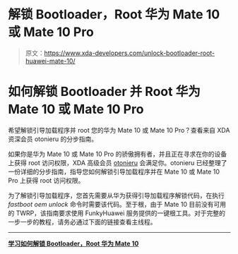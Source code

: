 # 解锁 Bootloader，Root 华为 Mate 10 或 Mate 10 Pro

> 原文：<https://www.xda-developers.com/unlock-bootloader-root-huawei-mate-10/>

# 如何解锁 Bootloader 并 Root 华为 Mate 10 或 Mate 10 Pro

希望解锁引导加载程序并 root 您的华为 Mate 10 或 Mate 10 Pro？查看来自 XDA 资深会员 otonieru 的分步指南。

如果你是华为 Mate 10 或 Mate 10 Pro 的骄傲拥有者，并且正在寻求在你的设备上获得 root 访问权限，XDA 高级会员 [otonieru](https://forum.xda-developers.com/member.php?u=4066277) 会满足你。otonieru 已经整理了一份详细的分步指南，指导您如何解锁引导加载程序并在 Mate 10 或 Mate 10 Pro 上获得 root 访问权限。

为了解锁引导加载程序，您首先需要从华为获得引导加载程序解锁代码，在执行 *fastboot oem unlock* 命令时需要该代码。至于根，由于 Mate 10 目前没有可用的 TWRP，该指南要求使用 FunkyHuawei 服务提供的一键根工具。对于完整的一步一步的教程，请务必通过下面的链接查看主线程。

* * *

[**学习如何解锁 Bootloader，Root 华为 Mate 10**](https://forum.xda-developers.com/mate-10/how-to/how-to-huawei-mate-10-pro-standard-t3709535)